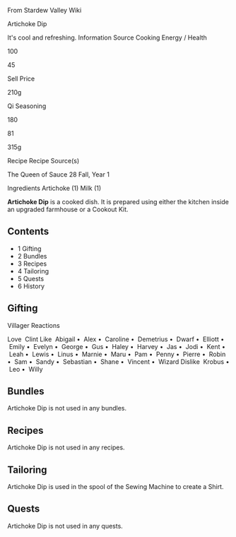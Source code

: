 From Stardew Valley Wiki

Artichoke Dip

It's cool and refreshing. Information Source Cooking Energy / Health

100

45

Sell Price

210g

Qi Seasoning

180

81

315g

Recipe Recipe Source(s)

The Queen of Sauce 28 Fall, Year 1

Ingredients Artichoke (1) Milk (1)

**Artichoke Dip** is a cooked dish. It is prepared using either the kitchen inside an upgraded farmhouse or a Cookout Kit.

## Contents

- 1 Gifting
- 2 Bundles
- 3 Recipes
- 4 Tailoring
- 5 Quests
- 6 History

## Gifting

Villager Reactions

Love  Clint Like  Abigail •  Alex •  Caroline •  Demetrius •  Dwarf •  Elliott •  Emily •  Evelyn •  George •  Gus •  Haley •  Harvey •  Jas •  Jodi •  Kent •  Leah •  Lewis •  Linus •  Marnie •  Maru •  Pam •  Penny •  Pierre •  Robin •  Sam •  Sandy •  Sebastian •  Shane •  Vincent •  Wizard Dislike  Krobus •  Leo •  Willy

## Bundles

Artichoke Dip is not used in any bundles.

## Recipes

Artichoke Dip is not used in any recipes.

## Tailoring

Artichoke Dip is used in the spool of the Sewing Machine to create a Shirt.

## Quests

Artichoke Dip is not used in any quests.